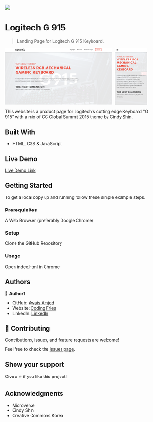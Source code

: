 ![](https://img.shields.io/badge/Microverse-blueviolet)

# Logitech G 915

> Landing Page for Logitech G 915 Keyboard.

<p style="display: flex; align-items: start; gap: 10px">
  <img src="/images/desktop-screenshot.png" width="70%" />
  <img src="/images/mobile-screenshot.png" width="21%" />
</p>

This website is a product page for Logitech's cutting edge Keyboard "G 915" with a mix of CC Global Summit 2015 theme by Cindy Shin.

## Built With

- HTML, CSS & JavaScript

## Live Demo

[Live Demo Link](https://awais-amjed.github.io/first-capstone/)

## Getting Started

To get a local copy up and running follow these simple example steps.

### Prerequisites

A Web Browser (preferably Google Chrome)

### Setup

Clone the GitHub Repository

### Usage

Open index.html in Chrome

## Authors

👤 **Author1**

- GitHub: [Awais Amjed](https://github.com/awais-amjed)
- Website: [Coding Fries](https://codingfries.com)
- LinkedIn: [LinkedIn](https://www.linkedin.com/in/awais-amjed)

## 🤝 Contributing

Contributions, issues, and feature requests are welcome!

Feel free to check the [issues page](../../issues/).

## Show your support

Give a ⭐️ if you like this project!

## Acknowledgments

- Microverse
- Cindy Shin
- Creative Commons Korea
